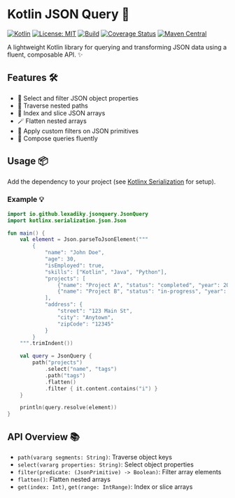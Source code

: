 # Kotlin JSON Query 🚀

[![Kotlin](https://img.shields.io/badge/kotlin-1.9.0-blue.svg)](https://kotlinlang.org/)
[![License: MIT](https://img.shields.io/badge/License-MIT-yellow.svg)](LICENSE)
[![Build](https://img.shields.io/github/actions/workflow/status/lexa-diky/kotlin-json-query/ci.yml?branch=main)](https://github.com/lexa-diky/kotlin-json-query/actions)
[![Coverage Status](https://img.shields.io/codecov/c/github/lexa-diky/kotlin-json-query)](https://codecov.io/gh/lexa-diky/kotlin-json-query)
[![Maven Central](https://img.shields.io/maven-central/v/io.github.lexadiky/jsonquery.svg?label=Maven%20Central)](https://search.maven.org/search?q=g:io.github.lexadiky%20a:jsonquery)

A lightweight Kotlin library for querying and transforming JSON data using a fluent, composable API. ✨

## Features 🛠️

- 🔎 Select and filter JSON object properties
- 🧭 Traverse nested paths
- 🔢 Index and slice JSON arrays
- 🪄 Flatten nested arrays
- 🧪 Apply custom filters on JSON primitives
- 🧩 Compose queries fluently

## Usage 📦

Add the dependency to your project (see [Kotlinx Serialization](https://github.com/Kotlin/kotlinx.serialization) for setup).

### Example 💡

```kotlin
import io.github.lexadiky.jsonquery.JsonQuery
import kotlinx.serialization.json.Json

fun main() {
    val element = Json.parseToJsonElement("""
        {
            "name": "John Doe",
            "age": 30,
            "isEmployed": true,
            "skills": ["Kotlin", "Java", "Python"],
            "projects": [
                {"name": "Project A", "status": "completed", "year": 2021, "tags": ["backend", "api", "ui"]},
                {"name": "Project B", "status": "in-progress", "year": 2022}
            ],
            "address": {
                "street": "123 Main St",
                "city": "Anytown",
                "zipCode": "12345"
            }
        }
    """.trimIndent())

    val query = JsonQuery {
        path("projects")
            .select("name", "tags")
            .path("tags")
            .flatten()
            .filter { it.content.contains("i") }
    }

    println(query.resolve(element))
}
```

## API Overview 📚

- `path(vararg segments: String)`: Traverse object keys
- `select(vararg properties: String)`: Select object properties
- `filter(predicate: (JsonPrimitive) -> Boolean)`: Filter array elements
- `flatten()`: Flatten nested arrays
- `get(index: Int)`, `get(range: IntRange)`: Index or slice arrays
